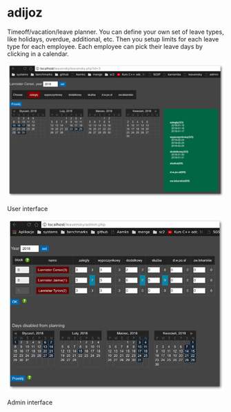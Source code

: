 # adijoz

Timeoff/vacation/leave planner. You can define your own set of leave types,
like holidays, overdue, additional, etc. Then you setup limits for each leave type
for each employee. Each employee can pick their leave days by clicking in a
calendar. 

![User intefrace](img/user.png)

User interface

![Admin intefrace](img/admin.png)

Admin interface

